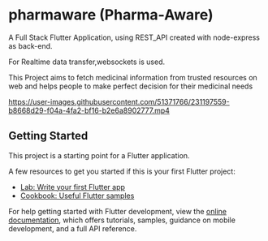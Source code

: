 # pharmaware (Pharma-Aware)

A Full Stack Flutter Application, using REST_API created with node-express as back-end.

For Realtime data transfer,websockets is used.

This Project aims to fetch medicinal information from trusted resources on web and helps people to make perfect decision for their medicinal needs



https://user-images.githubusercontent.com/51371766/231197559-b8668d29-f04a-4fa2-bf16-b2e6a8902777.mp4




## Getting Started

This project is a starting point for a Flutter application.

A few resources to get you started if this is your first Flutter project:

- [Lab: Write your first Flutter app](https://docs.flutter.dev/get-started/codelab)
- [Cookbook: Useful Flutter samples](https://docs.flutter.dev/cookbook)

For help getting started with Flutter development, view the
[online documentation](https://docs.flutter.dev/), which offers tutorials,
samples, guidance on mobile development, and a full API reference.
